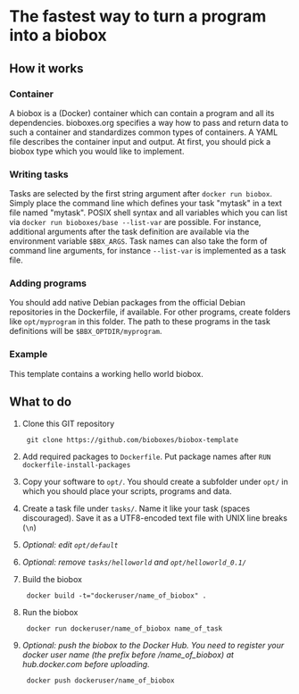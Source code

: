 # The fastest way to turn a program into a biobox

## How it works

### Container
A biobox is a (Docker) container which can contain a program and all its dependencies. bioboxes.org specifies a way how to pass and return data to such a container and standardizes common types of containers. A YAML file describes the container input and output. At first, you should pick a biobox type which you would like to implement.

### Writing tasks
Tasks are selected by the first string argument after `docker run biobox`. Simply place the command line which defines your task "mytask" in a text file named "mytask". POSIX shell syntax and all variables which you can list via `docker run bioboxes/base --list-var` are possible. For instance, additional arguments after the task definition are available via the environment variable `$BBX_ARGS`. Task names can also take the form of command line arguments, for instance `--list-var` is implemented as a task file.

### Adding programs
You should add native Debian packages from the official Debian repositories in the Dockerfile, if available. For other programs, create  folders like `opt/myprogram` in this folder. The path to these programs in the task definitions will be `$BBX_OPTDIR/myprogram`.

### Example
This template contains a working hello world biobox.

## What to do

1. Clone this GIT repository

        git clone https://github.com/bioboxes/biobox-template

2. Add required packages to `Dockerfile`. Put package names after `RUN dockerfile-install-packages`

3. Copy your software to `opt/`. You should create a subfolder under `opt/` in which you should place your scripts, programs and data.

4. Create a task file under `tasks/`. Name it like your task (spaces discouraged). Save it as a UTF8-encoded text file with UNIX line breaks (`\n`)

5. *Optional: edit `opt/default`*

6. *Optional: remove `tasks/helloworld` and `opt/helloworld_0.1/`*

7. Build the biobox

        docker build -t="dockeruser/name_of_biobox" .

8. Run the biobox

        docker run dockeruser/name_of_biobox name_of_task

9. *Optional: push the biobox to the Docker Hub. You need to register your docker user name (the prefix before /name_of_biobox) at hub.docker.com before uploading.*

        docker push dockeruser/name_of_biobox
